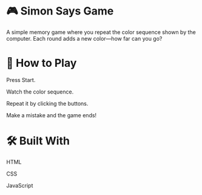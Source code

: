 # 🎮 Simon Says Game
A simple memory game where you repeat the color sequence shown by the computer. Each round adds a new color—how far can you go?

# 🔹 How to Play
Press Start.

Watch the color sequence.

Repeat it by clicking the buttons.

Make a mistake and the game ends!

# 🛠 Built With
HTML

CSS

JavaScript
